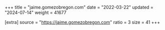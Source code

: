 +++
title = "jaime.gomezobregon.com"
date = "2022-03-22"
updated = "2024-07-14"
weight = 41677

[extra]
source = "https://jaime.gomezobregon.com"
ratio = 3
size = 41
+++
